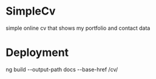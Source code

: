 # SimpleCv
simple online cv that shows my portfolio and contact data

# Deployment
ng build --output-path docs --base-href /cv/
